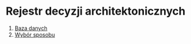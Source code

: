 # Rejestr decyzji architektonicznych

1. [Baza danych](./database.md)
2. [Wybór sposobu](./deployment-architecture.md)
